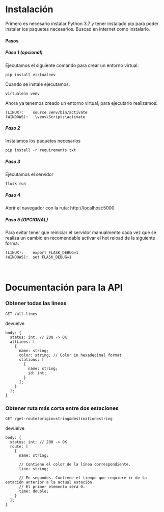 # Instalación

Primero es necesario instalar Python 3.7 y tener instalado pip para poder instalar los paquetes necesarios.
Buscad en internet como instalarlo.
<br>

#### Pasos

##### Paso 1 (opcional)

Ejecutamos el siguiente comando para crear un entorno virtual:

```
pip install virtualenv
```

Cuando se instale ejecutamos:

```
virtualenv venv
```

Ahora ya tenemos creado un entorno virtual, para ejecutarlo realizamos:

```
(LINUX):    source venv/bin/activate
(WINDOWS):  .\venv\Scripts\activate
```

##### Paso 2

Instalamos los paquetes necesarios

```
pip install -r requirements.txt
```

##### Paso 3

Ejecutamos el servidor

```
flusk run
```

##### Paso 4

Abrir el navegador con la ruta: http://localhost:5000

##### Paso 5 (OPCIONAL)

Para evitar tener que reiniciar el servidor manualmente cada vez que se realiza un cambio en recomendable activar el hot reload de la siguiente forma:

```
(LINUX):    export FLASK_DEBUG=1
(WINDOWS):  set FLASK_DEBUG=1
```

<br>

# Documentación para la API

### Obtener todas las líneas

```
GET /all-lines

```

devuelve

```
body: {
  status: int; // 200 -> OK
  allLines: [
    {
      name: string;
      color: string; // Color in hexadecimal format
      stations: [
        {
          name: string;
          id: int;
        }
      ];
    }
  ];
}

```

### Obtener ruta más corta entre dos estaciones

```
GET /get-route?origin=string&destination=string

```

devuelve

```
body: {
  status: int; // 200 -> OK
  route: [
    {
      name: string;

      // Contiene el color de la línea correspondiente.
      line: string;

      // En segundos. Contiene el tiempo que requiere ir de la estación anterior a la actual estación.
      // El primer elemento será 0.
      time: double;
    }
  ];
}

```

```

```
